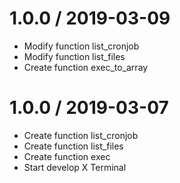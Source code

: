 1.0.0 / 2019-03-09
==================

  * Modify function list_cronjob
  * Modify function list_files
  * Create function exec_to_array

1.0.0 / 2019-03-07
==================

  * Create function list_cronjob
  * Create function list_files
  * Create function exec
  * Start develop X Terminal